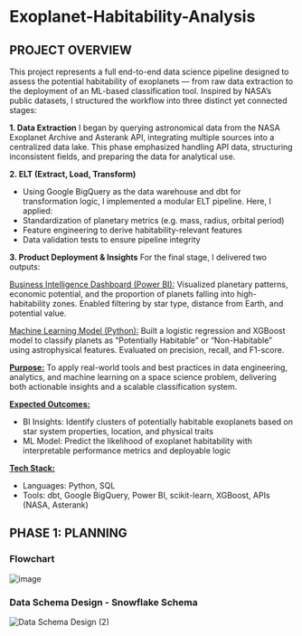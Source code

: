 # Exoplanet-Habitability-Analysis

## PROJECT OVERVIEW

This project represents a full end-to-end data science pipeline designed to assess the potential habitability of exoplanets — from raw data extraction to the deployment of an ML-based classification tool. Inspired by NASA’s public datasets, I structured the workflow into three distinct yet connected stages:

**1. Data Extraction**
I began by querying astronomical data from the NASA Exoplanet Archive and Asterank API, integrating multiple sources into a centralized data lake. This phase emphasized handling API data, structuring inconsistent fields, and preparing the data for analytical use.

**2. ELT (Extract, Load, Transform)**

* Using Google BigQuery as the data warehouse and dbt for transformation logic, I implemented a modular ELT pipeline. Here, I applied:
* Standardization of planetary metrics (e.g. mass, radius, orbital period)
* Feature engineering to derive habitability-relevant features
* Data validation tests to ensure pipeline integrity

**3. Product Deployment & Insights**
For the final stage, I delivered two outputs:

<ins>Business Intelligence Dashboard (Power BI):</ins> Visualized planetary patterns, economic potential, and the proportion of planets falling into high-habitability zones. Enabled filtering by star type, distance from Earth, and potential value.

<ins>Machine Learning Model (Python):</ins> Built a logistic regression and XGBoost model to classify planets as “Potentially Habitable” or “Non-Habitable” using astrophysical features. Evaluated on precision, recall, and F1-score.

**<ins>Purpose:</ins>**
To apply real-world tools and best practices in data engineering, analytics, and machine learning on a space science problem, delivering both actionable insights and a scalable classification system.

**<ins>Expected Outcomes:</ins>**

* BI Insights: Identify clusters of potentially habitable exoplanets based on star system properties, location, and physical traits
* ML Model: Predict the likelihood of exoplanet habitability with interpretable performance metrics and deployable logic

**<ins>Tech Stack:</ins>**

* Languages: Python, SQL
* Tools: dbt, Google BigQuery, Power BI, scikit-learn, XGBoost, APIs (NASA, Asterank)

## PHASE 1: PLANNING
### Flowchart
![image](https://github.com/user-attachments/assets/2a44f309-00b3-44c4-b617-9bc92ad19f81)

### Data Schema Design - Snowflake Schema
![Data Schema Design (2)](https://github.com/user-attachments/assets/c6f68d8c-6d36-44a3-b3b6-b609d256544d)

